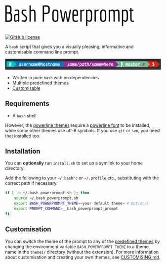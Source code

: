 # ![Title](/bash_powerprompt_title.png)

<!--![Build status](https://travis-ci.org/MisanthropicBit/bash_powerprompt.svg?branch=master)-->
[![GitHub license](https://img.shields.io/badge/license-MIT-blue.svg)](https://raw.githubusercontent.com/MisanthropicBit/bash_powerprompt/master/LICENSE)

A `bash` script that gives you a visually pleasing, informative and customisable command line prompt.

![The default prompt](/screenshots/default_prompt.png)

* Written in pure `bash` with no dependencies
* Multiple predefined [themes](/themes.md)
* [Customisable](/CUSTOMISING.md)

## Requirements

* A `bash` shell

However, the [powerline themes](/themes.md#power-line-style-prompts) require a [powerline
font](https://github.com/powerline/fonts) to be installed, while some other themes use utf-8
symbols. If you use `git` or `svn`, you need that installed too.

## Installation

You can **optionally** run `install.sh` to set up a symlink to your home directory.

Add the following to your `~/.bashrc` or `~/.profile` etc., substituting with the correct
path if necessary.

```bash
if [ -e ~/.bash_powerprompt.sh ]; then
    source ~/.bash_powerprompt.sh
    export BASH_POWERPROMPT_THEME=<your default theme> # Optional
    export PROMPT_COMMAND=__bash_powerprompt_prompt
fi
```

## Customisation

You can switch the theme of the prompt to any of the [predefined
themes](/themes.md) by changing the environment variable `BASH_POWERPROMPT_THEME`
to a theme name in the `themes/` directory (without the extension). For more
information about customisation and creating your own themes, see
[CUSTOMISING.md](/CUSTOMISING.md).
